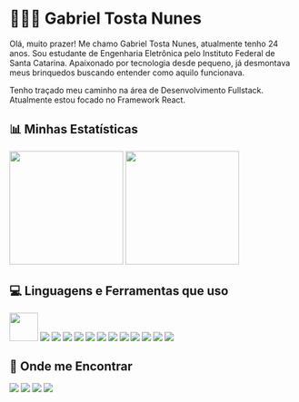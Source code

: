 # 🧑🏻‍💻 Gabriel Tosta Nunes

Olá, muito prazer! Me chamo Gabriel Tosta Nunes, atualmente tenho 24 anos. Sou estudante de Engenharia Eletrônica pelo Instituto Federal de Santa Catarina. Apaixonado por tecnologia desde pequeno, já desmontava meus brinquedos buscando entender como aquilo funcionava.

Tenho traçado meu caminho na área de Desenvolvimento Fullstack. Atualmente estou focado no Framework React.

## 📊 Minhas Estatísticas

  <img height=200 src="https://github-readme-stats.vercel.app/api?username=baielstosta&theme=great-gatsby" />

  <img height=200  src="https://github-readme-stats.vercel.app/api/top-langs?username=baielstosta&layout=compact&theme=great-gatsby&langs_count=8" />

## 💻 Linguagens e Ferramentas que uso
<div>
<img height=50 src="https://img.shields.io/badge/C-000?style=for-the-badge&logo=c&logoColor=ffd95b"/>
<img src="https://img.shields.io/badge/C%2B%2B-000?style=for-the-badge&logo=c%2B%2B&logoColor=ffd95b" style="display: inline"/>
<img src="https://img.shields.io/badge/CSS3-000?style=for-the-badge&logo=css&logoColor=ffd95b"/>
<img src="https://img.shields.io/badge/Figma-000000?style=for-the-badge&logo=figma&logoColor=ffd95b"/>
<img src="https://img.shields.io/badge/GIT-000?style=for-the-badge&logo=git&logoColor=ffd95b"/>
<img src="https://img.shields.io/badge/HTML5-000?style=for-the-badge&logo=html5&logoColor=ffd95b"/>
<img src="https://img.shields.io/badge/JavaScript-000000?style=for-the-badge&logo=javascript&logoColor=ffd95b"/>
<img src="https://img.shields.io/badge/Markdown-000000?style=for-the-badge&logo=markdown&logoColor=ffd95b"/>
<img src="https://img.shields.io/badge/Node%20js-000?style=for-the-badge&logo=nodedotjs&logoColor=ffd95b"/>
<img src="https://img.shields.io/badge/Postman-000?style=for-the-badge&logo=Postman&logoColor=ffd95b"/>
<img src="https://img.shields.io/badge/PostgreSQL-000?style=for-the-badge&logo=postgresql&logoColor=ffd95b"/>
<img src="https://img.shields.io/badge/Python-000?style=for-the-badge&logo=python&logoColor=ffd95b"/>
<img src="https://img.shields.io/badge/React-000?style=for-the-badge&logo=react&logoColor=ffd95b"/>
</div>

<!--## 🛠️ Projetos Recentes

## 📌 Conteúdos Recentes-->

## 💬 Onde me Encontrar

<a href="https://github.com/BaielsTosta"><img src="https://img.shields.io/badge/GitHub-000?style=for-the-badge&logo=github&logoColor=ffd95b&textColor=ffd95b"></a>
<a href="https://www.instagram.com/spiegelock"><img src="https://img.shields.io/badge/Instagram-000?style=for-the-badge&logo=instagram&logoColor=ffd95b"></a>
<a href="https://www.linkedin.com/in/baielstosta"><img src="https://img.shields.io/badge/LinkedIn-000?style=for-the-badge&logo=invision&logoColor=ffd95b"></a>
<a href="https://x.com/spiegelock"><img src="https://img.shields.io/badge/X-000000?style=for-the-badge&logo=x&logoColor=ffd95b"></a>

